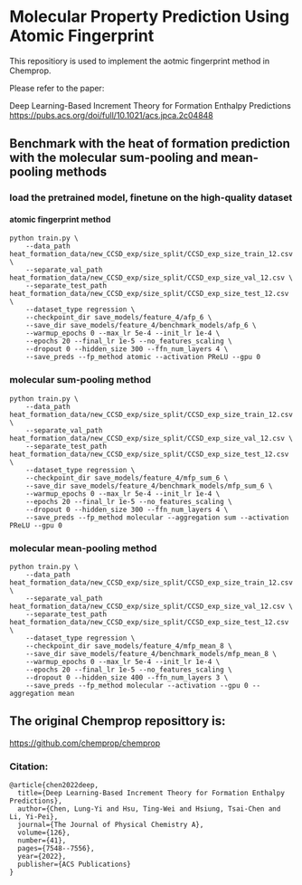 # Molecular Property Prediction Using Atomic Fingerprint
This repositiory is used to implement the aotmic fingerprint method in Chemprop.

Please refer to the paper:

Deep Learning-Based Increment Theory for Formation Enthalpy Predictions
https://pubs.acs.org/doi/full/10.1021/acs.jpca.2c04848


## Benchmark with the heat of formation prediction with the molecular sum-pooling and mean-pooling methods

### load the pretrained model, finetune on the high-quality dataset
#### atomic fingerprint method 
```
python train.py \
    --data_path heat_formation_data/new_CCSD_exp/size_split/CCSD_exp_size_train_12.csv \
    --separate_val_path heat_formation_data/new_CCSD_exp/size_split/CCSD_exp_size_val_12.csv \
    --separate_test_path heat_formation_data/new_CCSD_exp/size_split/CCSD_exp_size_test_12.csv \
    --dataset_type regression \
    --checkpoint_dir save_models/feature_4/afp_6 \
    --save_dir save_models/feature_4/benchmark_models/afp_6 \
    --warmup_epochs 0 --max_lr 5e-4 --init_lr 1e-4 \
    --epochs 20 --final_lr 1e-5 --no_features_scaling \
    --dropout 0 --hidden_size 300 --ffn_num_layers 4 \
    --save_preds --fp_method atomic --activation PReLU --gpu 0
```
    
### molecular sum-pooling method
```
python train.py \
    --data_path heat_formation_data/new_CCSD_exp/size_split/CCSD_exp_size_train_12.csv \
    --separate_val_path heat_formation_data/new_CCSD_exp/size_split/CCSD_exp_size_val_12.csv \
    --separate_test_path heat_formation_data/new_CCSD_exp/size_split/CCSD_exp_size_test_12.csv \
    --dataset_type regression \
    --checkpoint_dir save_models/feature_4/mfp_sum_6 \
    --save_dir save_models/feature_4/benchmark_models/mfp_sum_6 \
    --warmup_epochs 0 --max_lr 5e-4 --init_lr 1e-4 \
    --epochs 20 --final_lr 1e-5 --no_features_scaling \
    --dropout 0 --hidden_size 300 --ffn_num_layers 4 \
    --save_preds --fp_method molecular --aggregation sum --activation PReLU --gpu 0
```

### molecular mean-pooling method
```
python train.py \
    --data_path heat_formation_data/new_CCSD_exp/size_split/CCSD_exp_size_train_12.csv \
    --separate_val_path heat_formation_data/new_CCSD_exp/size_split/CCSD_exp_size_val_12.csv \
    --separate_test_path heat_formation_data/new_CCSD_exp/size_split/CCSD_exp_size_test_12.csv \
    --dataset_type regression \
    --checkpoint_dir save_models/feature_4/mfp_mean_8 \
    --save_dir save_models/feature_4/benchmark_models/mfp_mean_8 \
    --warmup_epochs 0 --max_lr 5e-4 --init_lr 1e-4 \
    --epochs 20 --final_lr 1e-5 --no_features_scaling \
    --dropout 0 --hidden_size 400 --ffn_num_layers 3 \
    --save_preds --fp_method molecular --activation --gpu 0 --aggregation mean
```

## The original Chemprop reposittory is:
https://github.com/chemprop/chemprop

### Citation:
```
@article{chen2022deep,
  title={Deep Learning-Based Increment Theory for Formation Enthalpy Predictions},
  author={Chen, Lung-Yi and Hsu, Ting-Wei and Hsiung, Tsai-Chen and Li, Yi-Pei},
  journal={The Journal of Physical Chemistry A},
  volume={126},
  number={41},
  pages={7548--7556},
  year={2022},
  publisher={ACS Publications}
}
```
